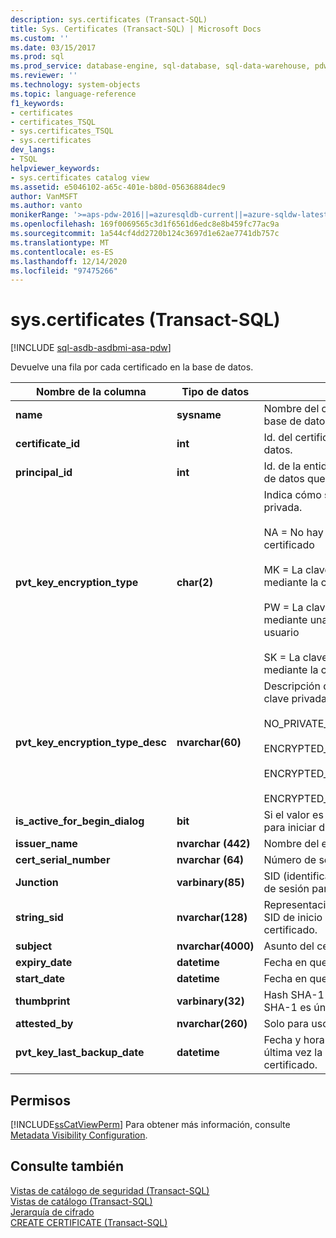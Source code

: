 ```yaml
---
description: sys.certificates (Transact-SQL)
title: Sys. Certificates (Transact-SQL) | Microsoft Docs
ms.custom: ''
ms.date: 03/15/2017
ms.prod: sql
ms.prod_service: database-engine, sql-database, sql-data-warehouse, pdw
ms.reviewer: ''
ms.technology: system-objects
ms.topic: language-reference
f1_keywords:
- certificates
- certificates_TSQL
- sys.certificates_TSQL
- sys.certificates
dev_langs:
- TSQL
helpviewer_keywords:
- sys.certificates catalog view
ms.assetid: e5046102-a65c-401e-b80d-05636884dec9
author: VanMSFT
ms.author: vanto
monikerRange: '>=aps-pdw-2016||=azuresqldb-current||=azure-sqldw-latest||>=sql-server-2016||>=sql-server-linux-2017||=azuresqldb-mi-current'
ms.openlocfilehash: 169f0069565c3d1f6561d6edc8e8b459fc77ac9a
ms.sourcegitcommit: 1a544cf4dd2720b124c3697d1e62ae7741db757c
ms.translationtype: MT
ms.contentlocale: es-ES
ms.lasthandoff: 12/14/2020
ms.locfileid: "97475266"
---
```

# <a name="syscertificates-transact-sql"></a>sys.certificates (Transact-SQL)
[!INCLUDE [sql-asdb-asdbmi-asa-pdw](../../includes/applies-to-version/sql-asdb-asdbmi-asa-pdw.md)]

  Devuelve una fila por cada certificado en la base de datos.  
  
|Nombre de la columna|Tipo de datos|Descripción|  
|-----------------|---------------|-----------------|  
|**name**|**sysname**|Nombre del certificado. Es único en la base de datos.|  
|**certificate_id**|**int**|Id. del certificado. Es único en la base de datos.|  
|**principal_id**|**int**|Id. de la entidad de seguridad de la base de datos que posee este certificado.|  
|**pvt_key_encryption_type**|**char(2)**|Indica cómo se ha cifrado la clave privada.<br /><br /> NA = No hay clave privada para el certificado<br /><br /> MK = La clave privada se ha cifrado mediante la clave maestra<br /><br /> PW = La clave privada se ha cifrado mediante una contraseña definida por el usuario<br /><br /> SK = La clave privada se ha cifrado mediante la clave maestra del servicio|  
|**pvt_key_encryption_type_desc**|**nvarchar(60)**|Descripción de cómo se ha cifrado la clave privada.<br /><br /> NO_PRIVATE_KEY<br /><br /> ENCRYPTED_BY_MASTER_KEY<br /><br /> ENCRYPTED_BY_PASSWORD<br /><br /> ENCRYPTED_BY_SERVICE_MASTER_KEY|  
|**is_active_for_begin_dialog**|**bit**|Si el valor es 1, este certificado se utiliza para iniciar diálogos de servicio cifrados.|  
|**issuer_name**|**nvarchar (442)**|Nombre del emisor del certificado.|  
|**cert_serial_number**|**nvarchar (64)**|Número de serie del certificado.|  
|**Junction**|**varbinary(85)**|SID (identificador de seguridad) de inicio de sesión para este certificado.|  
|**string_sid**|**nvarchar(128)**|Representación en forma de cadena del SID de inicio de sesión para este certificado.|  
|**subject**|**nvarchar(4000)**|Asunto del certificado.|  
|**expiry_date**|**datetime**|Fecha en que expira el certificado.|  
|**start_date**|**datetime**|Fecha en que se valida el certificado.|  
|**thumbprint**|**varbinary(32)**|Hash SHA-1 del certificado. El hash SHA-1 es único globalmente.|  
|**attested_by**|**nvarchar(260)**|Solo para uso del sistema.|  
|**pvt_key_last_backup_date**|**datetime**|Fecha y hora en que se exportó por última vez la clave privada del certificado.|  
  
## <a name="permissions"></a>Permisos  
 [!INCLUDE[ssCatViewPerm](../../includes/sscatviewperm-md.md)] Para obtener más información, consulte [Metadata Visibility Configuration](../../relational-databases/security/metadata-visibility-configuration.md).  
  
## <a name="see-also"></a>Consulte también  
 [Vistas de catálogo de seguridad &#40;Transact-SQL&#41;](../../relational-databases/system-catalog-views/security-catalog-views-transact-sql.md)   
 [Vistas de catálogo &#40;Transact-SQL&#41;](../../relational-databases/system-catalog-views/catalog-views-transact-sql.md)   
 [Jerarquía de cifrado](../../relational-databases/security/encryption/encryption-hierarchy.md)   
 [CREATE CERTIFICATE &#40;Transact-SQL&#41;](../../t-sql/statements/create-certificate-transact-sql.md)  
  
  
